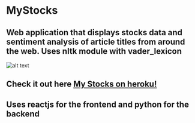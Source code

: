 # MyStocks

## Web application that displays stocks data and sentiment analysis of article titles from around the web. Uses nltk module with vader_lexicon

![alt text](https://github.com/Telakshan/MyStocks/tree/main/Images/img1.png?raw=true)

## Check it out here [My Stocks on heroku!](https://thilakshan-mystocks.herokuapp.com)

## Uses reactjs for the frontend and python for the backend
